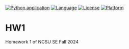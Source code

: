 [![Python application](https://github.com/NCSU-SE-2024/HW1/actions/workflows/python-app.yml/badge.svg)](https://github.com/NCSU-SE-2024/HW1/actions/workflows/python-app.yml)
[![Language](https://img.shields.io/badge/Language-Python-blue)](https://www.python.org)
[![License](https://img.shields.io/badge/License-Apache%202.0-blue.svg)](https://opensource.org/licenses/Apache-2.0)
[![Platform](https://img.shields.io/badge/Platform-Linux-red)](https://www.linux.org)

# HW1
Homework 1 of NCSU SE Fall 2024
